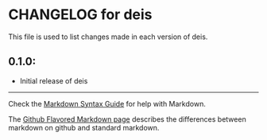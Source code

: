 # CHANGELOG for deis

This file is used to list changes made in each version of deis.

## 0.1.0:

* Initial release of deis

- - -
Check the [Markdown Syntax Guide](http://daringfireball.net/projects/markdown/syntax) for help with Markdown.

The [Github Flavored Markdown page](http://github.github.com/github-flavored-markdown/) describes the differences between markdown on github and standard markdown.
